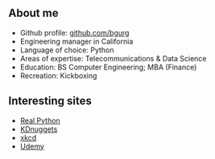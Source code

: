 ## About me
* Github profile: [github.com/bgurg](https://github.com/bgurg)
* Engineering manager in California
* Language of choice: Python
* Areas of expertise: Telecommunications & Data Science
* Education: BS Computer Engineering; MBA (Finance)
* Recreation: Kickboxing

## Interesting sites
* [Real Python](https://realpython.com/)
* [KDnuggets](https://www.kdnuggets.com)
* [xkcd](https://xkcd.com/)
* [Udemy](https://www.udemy.com/)
